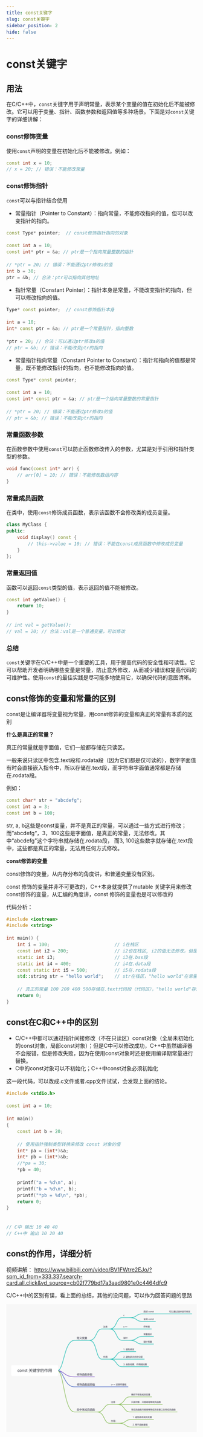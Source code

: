 ```yaml
---
title: const关键字
slug: const关键字
sidebar_position: 2
hide: false
---
```



# const关键字

## 用法

在C/C++中，`const`关键字用于声明常量，表示某个变量的值在初始化后不能被修改。它可以用于变量、指针、函数参数和返回值等多种场景。下面是对`const`关键字的详细讲解：

### const修饰变量

使用`const`声明的变量在初始化后不能被修改。例如：

```cpp
const int x = 10;  
// x = 20; // 错误：不能修改常量
```

### const修饰指针

`const`可以与指针结合使用

- 常量指针（Pointer to Constant）：指向常量，不能修改指向的值，但可以改变指针的指向。

```cpp
const Type* pointer;  // const修饰指针指向的对象

const int a = 10;  
const int* ptr = &a; // ptr是一个指向常量整数的指针  

// *ptr = 20; // 错误：不能通过ptr修改a的值  
int b = 30;  
ptr = &b; // 合法：ptr可以指向其他地址
```

- 指针常量（Constant Pointer）：指针本身是常量，不能改变指针的指向，但可以修改指向的值。

```cpp
Type* const pointer;  // const修饰指针本身

int a = 10;  
int* const ptr = &a; // ptr是一个常量指针，指向整数  

*ptr = 20; // 合法：可以通过ptr修改a的值  
// ptr = &b; // 错误：不能改变ptr的指向
```

- 常量指针指向常量（Constant Pointer to Constant）：指针和指向的值都是常量，既不能修改指针的指向，也不能修改指向的值。

```cpp
const Type* const pointer;

const int a = 10;  
const int* const ptr = &a; // ptr是一个指向常量整数的常量指针  

// *ptr = 20; // 错误：不能通过ptr修改a的值  
// ptr = &b; // 错误：不能改变ptr的指向
```

### 常量函数参数

在函数参数中使用`const`可以防止函数修改传入的参数，尤其是对于引用和指针类型的参数。

```cpp
void func(const int* arr) {  
    // arr[0] = 10; // 错误：不能修改数组内容  
}
```

### 常量成员函数

在类中，使用`const`修饰成员函数，表示该函数不会修改类的成员变量。

```cpp
class MyClass {  
public:  
    void display() const {  
        // this->value = 10; // 错误：不能在const成员函数中修改成员变量  
    }  
};
```

### 常量返回值

函数可以返回`const`类型的值，表示返回的值不能被修改。

```cpp
const int getValue() {  
    return 10;  
}  

// int val = getValue();  
// val = 20; // 合法：val是一个普通变量，可以修改
```

### 总结

`const`关键字在C/C++中是一个重要的工具，用于提高代码的安全性和可读性。它可以帮助开发者明确哪些变量是常量，防止意外修改，从而减少错误和提高代码的可维护性。使用`const`的最佳实践是尽可能多地使用它，以确保代码的意图清晰。

## const修饰的变量和常量的区别

const是让编译器将变量视为常量，用const修饰的变量和真正的常量有本质的区别

<b>什么是真正的常量？</b>

真正的常量就是字面值，它们一般都存储在只读区。

一般来说只读区中包含.text段和.rodata段（因为它们都是仅可读的），数字字面值有时会直接嵌入指令中，所以存储在.text段，而字符串字面值通常都是存储在.rodata段。

例如：

```cpp
const char* str = "abcdefg";
const int a = 3;
const int b = 100;
```

str, a, b这些是const变量，并不是真正的常量，可以通过一些方式进行修改；而”abcdefg“，3，100这些是字面值，是真正的常量，无法修改。其中“abcdefg"这个字符串就存储在.rodata段， 而3, 100这些数字就存储在.text段中，这些都是真正的常量，无法用任何方式修改。

<b>const修饰的变量</b>

const修饰的变量，从内存分布的角度讲，和普通变量没有区别。

const 修饰的变量并非不可更改的，C++本身就提供了mutable 关键字用来修改const修饰的变量，从汇编的角度讲，const 修饰的变量也是可以修改的

代码分析：

```cpp
#include <iostream>
#include <string>

int main() {
    int i = 100;                        // i在栈区
    const int i2 = 200;                 // i2也在栈区, i2的值无法修改，但是i和i2在内存上是相邻的；
    static int i3;                      // i3在.bss段
    static int i4 = 400;                // i4在.data段
    const static int i5 = 500;          // i5在.rodata段
    std::string str = "hello world";    // str在栈区，"hello world"在常量区
    
    // 真正的常量 100 200 400 500存储在.text代码段（代码区），"hello world"存储在.rodata段（常量区）
    return 0;
}
```

## const在C和C++中的区别

- C/C++中都可以通过指针间接修改（不在只读区）const对象（全局未初始化的const对象，局部const对象）；但是C中可以修改成功，C++中虽然编译器不会报错，但是修改失败，因为在使用const对象时还是使用编译期常量进行替换。
- C中的const对象可以不初始化；C++中const对象必须初始化

这一段代码，可以改成.c文件或者.cpp文件试试，会发现上面的结论。

```cpp
#include <stdio.h>

const int a = 10;

int main()
{
    const int b = 20;

    // 使用指针强制类型转换来修改 const 对象的值
    int* pa = (int*)&a;
    int* pb = (int*)&b;
    //*pa = 30;
    *pb = 40;

    printf("a = %d\n", a);
    printf("b = %d\n", b);
    printf("*pb = %d\n", *pb);
    return 0;
}


// C中 输出 10 40 40
// C++中 输出 10 20 40
```

## const的作用，详细分析

视频讲解：
https://www.bilibili.com/video/BV1FWtre2EJo/?spm_id_from=333.337.search-card.all.click&vd_source=cb02f779bd17a3aad9801e0c4464dfc9

C/C++中的区别有误，看上面的总结，其他的没问题，可以作为回答问题的思路

<img src="/assets/QbLjbt12goFA8ixG73hcMV5qnFb.png" src-width="2342" src-height="1580" align="center"/>

